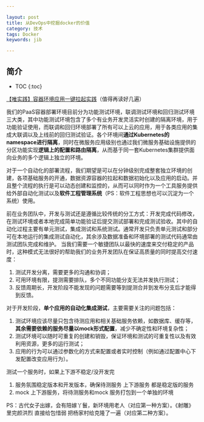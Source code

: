 ```yaml
---

layout: post
title: 从DevOps中挖掘docker的价值
category: 技术
tags: Docker
keywords: jib

---
```


## 简介

* TOC
{:toc}

[【唯实践】容器环境应用一键拉起实践](http://blog.itpub.net/69900365/viewspace-2558426/)（值得再读好几遍）

我们的PaaS容器部署环境目前分为功能测试环境，联调测试环境和回归测试环境三大类，其中功能测试环境包含了多个有业务开发灵活实时创建的隔离环境，用于功能验证使用，而联调和回归环境部署了所有可以上云的应用，用于各类应用的集成大联调以及上线前的回归测试验证。各个环境间**通过Kubernetes的namespace进行隔离**，同时在微服务应用级别也通过我们微服务基础设施提供的分区功能实现**逻辑上的配置和路由隔离**，从而基于同一套Kubernetes集群提供面向业务的多个逻辑上独立的环境。


对于一个自动化的部署流程，我们期望是可以在分钟级别完成整套独立环境的创建，各项基础服务的开通，数据资源容器的拉起和数据初始化以及应用的启动。并且整个流程的执行是可以动态创建和监控的，从而可以同时作为一个工具服务提供给外部自动化测试以及**软件工程管理系统**（PS：软件工程思想也可以沉淀为一个系统）使用。

前在业务团队中，开发与测试还是遵循比较传统的分工方式：开发完成代码修改，在测试环境或者本地完成简单功能验证后提交测试部署和完成测试验收。其中的自动化过程主要有单元测试，集成测试和系统测试。通常开发只负责单元测试和部分可在本地运行的集成测试自动化，其余涉及数据准备和环境部署的测试代码通常由测试团队完成和维护。
当我们需要一个敏捷团队以最快的速度来交付稳定的产品时，这种模式无法很好的帮助我们的业务开发团队在保证高质量的同时提高交付速度：

1. 测试开发分离，需要更多的沟通和协调；
2. 可用环境有限，提测需要排队，多个不同功能分支无法并发执行测试；
3. 反馈周期长，开发阶段不能发现的问题需要等到提测合并到发布分支后才能得到反馈。


对于开发阶段，**单个应用的自动化集成测试**，主要需要关注的问题包括：

1. 测试环境应该尽量只包含待测应用和相关基础服务依赖，如数据库、缓存等，**其余需要依赖的服务尽量以mock形式配置**，减少不确定性和环境复杂性；
2. 测试环境可以随时可重复的创建和销毁，保证环境和测试的可重复性以及有效利用资源，更多的运行测试；
3. 应用的行为可以通过参数化的方式来配置或者实时控制（例如通过配置中心下发配置改变应用行为）。



测试一个服务时，如果上下游不稳定/没开发完

1. 服务氛围稳定版本和开发版本，确保待测服务 上下游服务 都是稳定版的服务
2. mock 上下游服务，将待测服务和mock 服务打包到一个单独的环境

PS：古代女子出嫁，会有陪嫁丫鬟，新环境用老人（对应第一种方案）。《射雕》里完颜洪烈 直接给包惜弱 把杨家村给克隆了一遍（对应第二种方案）。